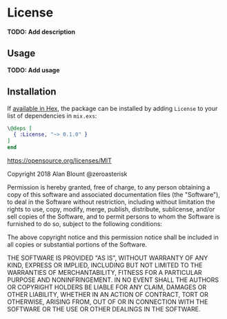 # License

**TODO: Add description**


## Usage

**TODO: Add usage**


## Installation

If [available in Hex](https://hex.pm/docs/publish), the package can be installed
by adding `License` to your list of dependencies in `mix.exs`:

```elixir
\@deps [
  { :License, "~> 0.1.0" }
]
end
```


https://opensource.org/licenses/MIT

Copyright 2018 Alan Blount @zeroasterisk

Permission is hereby granted, free of charge, to any person obtaining a copy of this software and associated documentation files (the "Software"), to deal in the Software without restriction, including without limitation the rights to use, copy, modify, merge, publish, distribute, sublicense, and/or sell copies of the Software, and to permit persons to whom the Software is furnished to do so, subject to the following conditions:

The above copyright notice and this permission notice shall be included in all copies or substantial portions of the Software.

THE SOFTWARE IS PROVIDED "AS IS", WITHOUT WARRANTY OF ANY KIND, EXPRESS OR IMPLIED, INCLUDING BUT NOT LIMITED TO THE WARRANTIES OF MERCHANTABILITY, FITNESS FOR A PARTICULAR PURPOSE AND NONINFRINGEMENT. IN NO EVENT SHALL THE AUTHORS OR COPYRIGHT HOLDERS BE LIABLE FOR ANY CLAIM, DAMAGES OR OTHER LIABILITY, WHETHER IN AN ACTION OF CONTRACT, TORT OR OTHERWISE, ARISING FROM, OUT OF OR IN CONNECTION WITH THE SOFTWARE OR THE USE OR OTHER DEALINGS IN THE SOFTWARE.
